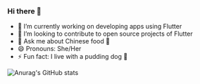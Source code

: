 ### Hi there 👋

- 🔭 I’m currently working on developing apps using Flutter
- 👯 I’m looking to contribute to open source projects of Flutter
- 💬 Ask me about Chinese food 🥘
- 😄 Pronouns: She/Her
- ⚡ Fun fact: I live with a pudding dog 🍮


![Anurag's GitHub stats](https://github-readme-stats-hyj1204.vercel.app/api?username=hyj1204&count_private=true&show_icons=true&custom_title=Yijing's%20GitHub%20Stat)


<!--
**hyj1204/hyj1204** is a ✨ _special_ ✨ repository because its `README.md` (this file) appears on your GitHub profile.

Here are some ideas to get you started:

- 🔭 I’m currently working on ...
- 🌱 I’m currently learning ...
- 👯 I’m looking to collaborate on ...
- 🤔 I’m looking for help with ...
- 💬 Ask me about ...
- 📫 How to reach me: ...
- 😄 Pronouns: ...
- ⚡ Fun fact: ...
-->
